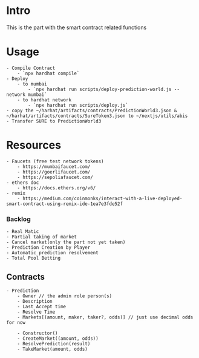 # Intro
This is the part with the smart contract related functions

# Usage
    - Compile Contract
        - `npx hardhat compile`
    - Deploy
        - to mumbai
            - `npx hardhat run scripts/deploy-prediction-world.js --network mumbai`
        - to hardhat network
            - `npx hardhat run scripts/deploy.js`
    - copy the ~/harhat/artifacts/contracts/PredictionWorld3.json & ~/harhat/artifacts/contracts/SureToken3.json to ~/nextjs/utils/abis
    - Transfer SURE to PredictionWorld3

# Resources
    - Faucets (free test network tokens)
        - https://mumbaifaucet.com/
        - https://goerlifaucet.com/
        - https://sepoliafaucet.com/
    - ethers doc
        - https://docs.ethers.org/v6/
    - remix
        - https://medium.com/coinmonks/interact-with-a-live-deployed-smart-contract-using-remix-ide-1ea7e3fde52f

### Backlog
    - Real Matic
    - Partial taking of market
    - Cancel market(only the part not yet taken)
    - Prediction Creation by Player
    - Automatic prediction resolvement
    - Total Pool Betting

## Contracts
    - Prediction
        - Owner // the admin role person(s)
        - Description
        - Last Accept time
        - Resolve Time
        - Markets[(amount, maker, taker?, odds)] // just use decimal odds for now

        - Constructor()
        - CreateMarket((amount, odds))
        - ResolvePrediction(result)
        - TakeMarket(amount, odds)